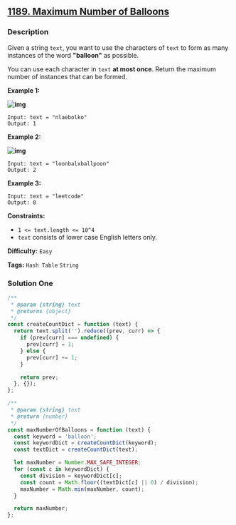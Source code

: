 ## [1189. Maximum Number of Balloons](https://leetcode.com/problems/maximum-number-of-balloons/)

### Description

Given a string `text`, you want to use the characters of `text` to form as many instances of the word **"balloon"** as possible.

You can use each character in `text` **at most once**. Return the maximum number of instances that can be formed.

**Example 1:**

**![img](https://assets.leetcode.com/uploads/2019/09/05/1536_ex1_upd.JPG)**

```
Input: text = "nlaebolko"
Output: 1
```

**Example 2:**

**![img](https://assets.leetcode.com/uploads/2019/09/05/1536_ex2_upd.JPG)**

```
Input: text = "loonbalxballpoon"
Output: 2
```

**Example 3:**

```
Input: text = "leetcode"
Output: 0
```

**Constraints:**

- `1 <= text.length <= 10^4`
- `text` consists of lower case English letters only.

**Difficulty:** `Easy`

**Tags:** `Hash Table` `String`

### Solution One

```javascript
/**
 * @param {string} text
 * @returns {object}
 */
const createCountDict = function (text) {
  return text.split('').reduce((prev, curr) => {
    if (prev[curr] === undefined) {
      prev[curr] = 1;
    } else {
      prev[curr] += 1;
    }

    return prev;
  }, {});
};

/**
 * @param {string} text
 * @return {number}
 */
const maxNumberOfBalloons = function (text) {
  const keyword = 'balloon';
  const keywordDict = createCountDict(keyword);
  const textDict = createCountDict(text);

  let maxNumber = Number.MAX_SAFE_INTEGER;
  for (const c in keywordDict) {
    const division = keywordDict[c];
    const count = Math.floor((textDict[c] || 0) / division);
    maxNumber = Math.min(maxNumber, count);
  }

  return maxNumber;
};
```
